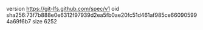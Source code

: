 version https://git-lfs.github.com/spec/v1
oid sha256:73f7b888e0e6312f97939d2ea5fb0ae20fc51d461af985ce660905994a69f6b7
size 6252
